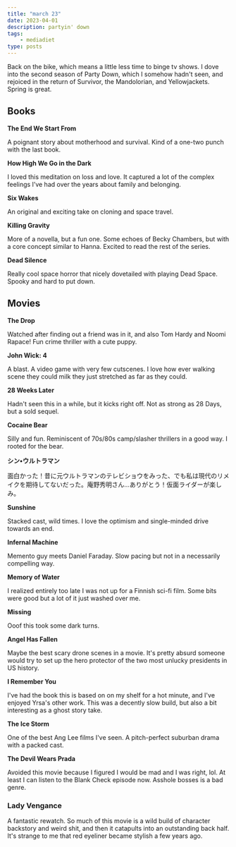 ```yaml
---
title: "march 23"
date: 2023-04-01
description: partyin' down
tags: 
    - mediadiet
type: posts
---
```


Back on the bike, which means a little less time to binge tv shows. I dove into the second season of Party Down, which I somehow hadn't seen, and rejoiced in the return of Survivor, the Mandolorian, and Yellowjackets. Spring is great.

## Books ##

**The End We Start From**

A poignant story about motherhood and survival. Kind of a one-two punch with the last book.

**How High We Go in the Dark**

I loved this meditation on loss and love. It captured a lot of the complex feelings I’ve had over the years about family and belonging.

**Six Wakes**

An original and exciting take on cloning and space travel.

**Killing Gravity**

More of a novella, but a fun one. Some echoes of Becky Chambers, but with a core concept similar to Hanna. Excited to read the rest of the series.

**Dead Silence**

Really cool space horror that nicely dovetailed with playing Dead Space. Spooky and hard to put down.

## Movies

**The Drop**

Watched after finding out a friend was in it, and also Tom Hardy and Noomi Rapace! Fun crime thriller with a cute puppy.

**John Wick: 4**

A blast. A video game with very few cutscenes. I love how ever walking scene they could milk they just stretched as far as they could.

**28 Weeks Later**

Hadn't seen this in a while, but it kicks right off. Not as strong as 28 Days, but a sold sequel.

**Cocaine Bear**

Silly and fun. Reminiscent of 70s/80s camp/slasher thrillers in a good way. I rooted for the bear.

**シン•ウルトラマン**

面白かった！昔に元ウルトラマンのテレビショウをみった、でも私は現代のリメイクを期待してないだった。庵野秀明さん…ありがとう！仮面ライダーが楽しみ。

**Sunshine**

Stacked cast, wild times. I love the optimism and single-minded drive towards an end.

**Infernal Machine**

Memento guy meets Daniel Faraday. Slow pacing but not in a necessarily compelling way.

**Memory of Water**

I realized entirely too late I was not up for a Finnish sci-fi film. Some bits were good but a lot of it just washed over me. 

**Missing**

Ooof this took some dark turns.

**Angel Has Fallen**

Maybe the best scary drone scenes in a movie. It's pretty absurd someone would try to set up the hero protector of the two most unlucky presidents in US history.

**I Remember You**

I've had the book this is based on on my shelf for a hot minute, and I've enjoyed Yrsa's other work. This was a decently slow build, but also a bit interesting as a ghost story take.

**The Ice Storm**

One of the best Ang Lee films I've seen. A pitch-perfect suburban drama with a packed cast.

**The Devil Wears Prada**

Avoided this movie because I figured I would be mad and I was right, lol. At least I can listen to the Blank Check episode now. Asshole bosses is a bad genre.

### Lady Vengance ###

A fantastic rewatch. So much of this movie is a wild build of character backstory and weird shit, and then it catapults into an outstanding back half. It's strange to me that red eyeliner became stylish a few years ago.
